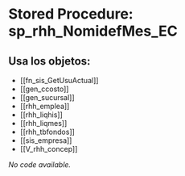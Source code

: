 # Stored Procedure: sp_rhh_NomidefMes_EC

## Usa los objetos:
- [[fn_sis_GetUsuActual]]
- [[gen_ccosto]]
- [[gen_sucursal]]
- [[rhh_emplea]]
- [[rhh_liqhis]]
- [[rhh_liqmes]]
- [[rhh_tbfondos]]
- [[sis_empresa]]
- [[V_rhh_concep]]

*No code available.*
